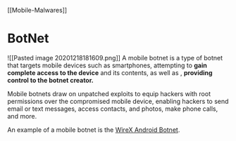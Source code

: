 [[Mobile-Malwares]]

# BotNet
![[Pasted image 20201218181609.png]]
A mobile botnet is a type of botnet that targets mobile devices such as smartphones, attempting to **gain complete access to the device** and its contents, as well as , **providing control to the botnet creator.**

Mobile botnets draw on unpatched exploits to equip hackers with root permissions over the compromised mobile device, enabling hackers to send email or text messages, access contacts, and photos, make phone calls, and more.

An example of a mobile botnet is the [WireX Android Botnet](https://blog.cloudflare.com/the-wirex-botnet/).